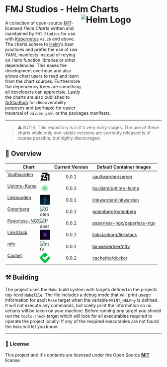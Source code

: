 # FMJ Studios - Helm Charts <img src="https://seeklogo.com/images/H/helm-logo-9208DB3EE5-seeklogo.com.png" alt="Helm Logo" align="right" height="300" width="260"/>

A collection of open-source [MIT][license]-licensed _Helm Charts_ written and maintained by `FMJ Studios` for use
with [Kubernetes][kubernetes] `v1.26` and above. The charts adhere to [Helm][helm]'s best practices and prefer the use
of raw YAML manifests instead of relying on Helm function libraries or other dependencies. This eases the development
overhead and also allows chart users to read and learn from the chart sources. Furthermore flat dependency trees are
something all developers can appreciate. Lastly the charts are also published to [Artifacthub][artifacthub] for
discoverability purposes and (perhaps) for easier traversal of `values.yaml` or the packages manifests.

---

> ⚠️ NOTE: This repository is in it's very early stages. The use of these charts while only non-stable versions are
> currently released is of course possible, but highly discouraged.

## 📖 Overview

[//]: # (Stolen from https://github.com/gabe565/charts/blob/main/README.md because I really liked the look)

| Chart                                                                                                                                                                                                                                                                  | Current Version | Default Container Images                           |
|------------------------------------------------------------------------------------------------------------------------------------------------------------------------------------------------------------------------------------------------------------------------|:---------------:|----------------------------------------------------|
| [Vaultwarden <img src="https://raw.githubusercontent.com/dani-garcia/vaultwarden/890e668071cffe2833834348e19bbef3c061d014/resources/vaultwarden-icon.svg" alt="Vaultwarden Logo" width="32px" height="32px" align="right" loading="lazy">][vaultwarden_chart]          |      0.0.1      | [vaultwarden/server][vaultwarden_images]           |
| [Uptime-Kuma <img src="https://raw.githubusercontent.com/louislam/uptime-kuma/36196f632d499fddef436a3aacf2f11a01958f07/public/icon.svg" alt="Uptime-Kuma Logo" width="32px" height="32px" align="right" loading="lazy">][uptimekuma_chart]                             |      0.0.1      | [louislam/uptime-kuma][uptime_kuma_images]         |
| [Linkwarden <img src="https://raw.githubusercontent.com/linkwarden/linkwarden/main/assets/logo.png" alt="Linkwarden Logo" width="32px" height="32px" align="right" loading="lazy">][linkwarden_chart]                                                                  |      0.0.1      | [linkwarden/linkwarden][linkwarden_images]         |
| [Gotenberg <img src="https://user-images.githubusercontent.com/8983173/130322857-185831e2-f041-46eb-a17f-0a69d066c4e5.png" alt="Gotenberg Logo" width="32px" height="32px" align="right" loading="lazy">][gotenberg_chart]                                             |      0.0.1      | [gotenberg/gotenberg][gotenberg_images]            |
| [Paperless-NGX <img src="https://raw.githubusercontent.com/paperless-ngx/paperless-ngx/5842944d1ef817c11a47ed5c19ba8b7886c9fbfe/resources/logo/web/svg/square.svg" alt="Paperless-NGX Logo" width="32px" height="32px" align="right" loading="lazy">][paperless_chart] |      0.0.1      | [paperless-ngx/paperless-ngx][paperless_ngx_images] |
| [LinkStack <img src="https://raw.githubusercontent.com/LinkStackOrg/branding/main/logo/svg/logo_color_bg_1.svg" alt="Linkstack Logo" width="32px" height="32px" align="right" loading="lazy">][linkstack_chart]                                                        |      0.0.1      | [linkstackorg/linkstack][linkstack_images]         |
| [ntfy <img src="https://raw.githubusercontent.com/binwiederhier/ntfy/main/web/public/static/images/ntfy.png" alt="ntfy Logo" width="32px" height="32px" align="right" loading="lazy">][ntfy_chart]                                                                     |      0.0.1      | [binwiederhier/ntfy][ntfy_images]                  |
| [Cachet <img src="https://raw.githubusercontent.com/cachethq/art/master/logo-mark/cachet-logomark-green.png" alt="Cachet Logo" width="32px" height="32px" align="right" loading="lazy">][cachet_chart]                                                                 |      0.0.1      | [cachethq/docker][cachet_images]                   |

## ⚒️ Building

The project uses the `Make` build system with targets defined in the projects top-level [`Makefile`][makefile]. The file
includes a debug mode that will print usage information for each `Make` target when the variable `PRINT_HELP=y`  is
defined. It will not execute any commands, but solely print the information so no actions will be taken on your machine.
Before running _any_ target you should run the `tools-check` target which will look for all executables required to
operate the project locally. If any of the required executables are not found the `Make` will let you know.

---

### 📜 License

This project and it's contents are licensed under the Open Source **[MIT][license]** license.

<!-- INTERNAL REFERENCES -->

<!-- Chart references -->

[gotenberg_chart]: ./charts/gotenberg/

[linkwarden_chart]: ./charts/linkwarden/

[paperless_chart]: ./charts/paperless-ngx/

[uptimekuma_chart]: ./charts/uptime-kuma/

[vaultwarden_chart]: ./charts/vaultwarden/

[linkstack_chart]: ./charts/linkstack

[ntfy_chart]: ./charts/ntfy

[cachet_chart]: ./charts/cachet

<!-- File references -->

[license]: ./LICENSE

[makefile]: ./Makefile

<!-- General links -->

[kubernetes]: https://kubernetes.io

[helm]: https://helm.sh

[artifacthub]: https://artifacthub.io/

<!-- Overview links -->

[vaultwarden_images]: https://hub.docker.com/r/vaultwarden/server

[uptime_kuma_images]: https://hub.docker.com/r/louislam/uptime-kuma

[linkwarden_images]: https://github.com/linkwarden/linkwarden/pkgs/container/linkwarden

[gotenberg_images]: https://hub.docker.com/r/gotenberg/gotenberg

[paperless_ngx_images]: https://github.com/paperless-ngx/paperless-ngx/pkgs/container/paperless-ngx

[linkstack_images]: https://hub.docker.com/r/linkstackorg/linkstack

[ntfy_images]: https://hub.docker.com/r/binwiederhier/ntfy

[cachet_images]: https://hub.docker.com/r/cachethq/docker/
